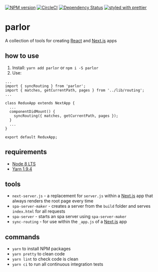 [![NPM version](https://img.shields.io/npm/v/parlor.svg)](https://www.npmjs.com/package/parlor)
[![CircleCI](https://circleci.com/gh/sikhote/parlor.svg?style=svg)](https://circleci.com/gh/sikhote/parlor)
[![Dependency Status](https://david-dm.org/sikhote/parlor.svg)](https://david-dm.org/sikhote/parlor.app)
[![styled with prettier](https://img.shields.io/badge/styled_with-prettier-ff69b4.svg)](https://github.com/prettier/prettier)

# parlor
A collection of tools for creating [React](https://github.com/facebook/react/) and [Next.js](https://github.com/zeit/next.js/) apps

## how to use
1. Install: `yarn add parlor` or `npm i -S parlor`
2. Use:
  ```
  ...
  import { syncRouting } from 'parlor';
  import { matches, getCurrentPath, pages } from '../lib/routing';
  ...

  class ReduxApp extends NextApp {
    ...
    componentDidMount() {
      syncRouting({ matches, getCurrentPath, pages });
    }
    ...
  }

  export default ReduxApp;
  ```

## requirements
- [Node 8 LTS](https://nodejs.org/)
- [Yarn 1.9.4](https://yarnpkg.com/)

## tools
- `next-server.js` - a replacement for `server.js` within a [Next.js](https://github.com/zeit/next.js/) app that always renders the root page every time
- `spa-server-maker` - creates a server from the `build` folder and serves `index.html` for all requests
- `spa-server` - starts an spa server using `spa-server-maker`
- `sync-routing` - for use within the `_app.js` of a [Next.js](https://github.com/zeit/next.js/) app

## commands
- `yarn` to install NPM packages
- `yarn pretty` to clean code
- `yarn lint` to check code is clean
- `yarn ci` to run all continuous integration tests
